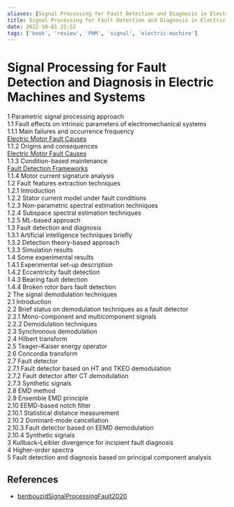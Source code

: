 ```yaml
---
aliases: [Signal Processing for Fault Detection and Diagnosis in Electric Machines and Systems]
title: Signal Processing for Fault Detection and Diagnosis in Electric Machines and Systems
date: 2022-10-01 22:52
tags: ['book', 'review', 'PHM', 'signal', 'electric-machine']
---
```


# Signal Processing for Fault Detection and Diagnosis in Electric Machines and Systems

1 Parametric signal processing approach  
1.1 Fault effects on intrinsic parameters of electromechanical systems  
1.1.1 Main failures and occurrence frequency  
[Electric Motor Fault Causes](../motor-fault/electric-motor-fault-cause.md)  
1.1.2 Origins and consequences  
[Electric Motor Fault Causes](../motor-fault/electric-motor-fault-cause.md)  
1.1.3 Condition-based maintenance  
[Fault Detection Frameworks](../PHM/fault-detection-framework.md)  
1.1.4 Motor current signature analysis  
1.2 Fault features extraction techniques  
1.2.1 Introduction  
1.2.2 Stator current model under fault conditions  
1.2.3 Non-parametric spectral estimation techniques  
1.2.4 Subspace spectral estimation techniques  
1.2.5 ML-based approach  
1.3 Fault detection and diagnosis  
1.3.1 Artificial intelligence techniques briefly  
1.3.2 Detection theory-based approach  
1.3.3 Simulation results  
1.4 Some experimental results  
1.4.1 Experimental set-up description  
1.4.2 Eccentricity fault detection  
1.4.3 Bearing fault detection  
1.4.4 Broken rotor bars fault detection  
2 The signal demodulation techniques  
2.1 Introduction  
2.2 Brief status on demodulation techniques as a fault detector  
2.2.1 Mono-component and multicomponent signals  
2.2.2 Demodulation techniques  
2.3 Synchronous demodulation  
2.4 Hilbert transform  
2.5 Teager–Kaiser energy operator  
2.6 Concordia transform  
2.7 Fault detector  
2.7.1 Fault detector based on HT and TKEO demodulation  
2.7.2 Fault detector after CT demodulation  
2.7.3 Synthetic signals  
2.8 EMD method  
2.9 Ensemble EMD principle  
2.10 EEMD-based notch filter  
2.10.1 Statistical distance measurement  
2.10.2 Dominant-mode cancellation  
2.10.3 Fault detector based on EEMD demodulation  
2.10.4 Synthetic signals  
3 Kullback–Leibler divergence for incipient fault diagnosis  
4 Higher-order spectra  
5 Fault detection and diagnosis based on principal component analysis

## References

- [benbouzidSignalProcessingFault2020](../zotero/benbouzidSignalProcessingFault2020.md)
